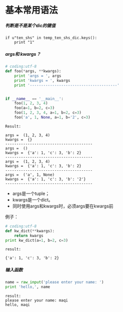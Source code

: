 # 基本常用语法
##### 判断是不是某个dic的键值
```
if u"ten_shs" in temp_ten_shs_dic.keys():
    print "1"
```
##### args和 kwargs？
```Python
# coding:utf-8
def foo(*args, **kwargs):
    print 'args = ', args
    print 'kwargs = ', kwargs
    print '---------------------------------------'


if __name__ == '__main__':
    foo(1, 2, 3, 4)
    foo(a=1, b=2, c=3)
    foo(1, 2, 3, 4, a=1, b=2, c=3)
    foo('a', 1, None, a=1, b='2', c=3)
```
```
Result:

args =  (1, 2, 3, 4)
kwargs =  {}
---------------------------------------
args =  ()
kwargs =  {'a': 1, 'c': 3, 'b': 2}
---------------------------------------
args =  (1, 2, 3, 4)
kwargs =  {'a': 1, 'c': 3, 'b': 2}
---------------------------------------
args =  ('a', 1, None)
kwargs =  {'a': 1, 'c': 3, 'b': '2'}
---------------------------------------
```
- args是一个tuple；
- kwargs是一个dict。
- 同时使用args和kwargs时，必须args要在kwargs前

例子：
```Python
# coding:utf-8
def kw_dict(**kwargs):
    return kwargs
print kw_dict(a=1, b=2, c=3)
```
```
result:

{'a': 1, 'c': 3, 'b': 2}
```
##### 输入函数
```Python
name = raw_input('please enter your name: ')
print 'hello,', name
```
```
result:
please enter your name: maqi
hello, maqi
```
